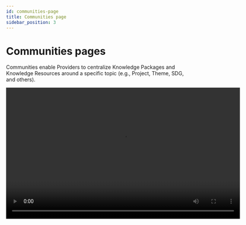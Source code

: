 ```yaml
---
id: communities-page
title: Communities page
sidebar_position: 3
---
```


# Communities pages

Communities enable Providers to centralize Knowledge Packages and Knowledge Resources around a specific topic (e.g., Project, Theme, SDG, and others).

<div class={"centered"}>
    <video width="640" height="360" controls class={"box"}>
        <source src="https://production-gkhub-cms-storage.s3.us-west-2.amazonaws.com/geo_knowledge_hub_communities_page_58a222c75d.mp4"/>
    </video>
</div>
